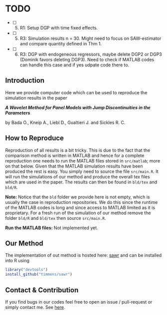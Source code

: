 # TODO

- [ ] 5. R1: Setup DGP with time fixed effects.
- [ ] 5. R3: Simulation results n = 30. Might need to focus on SAW-estimator and compare quantity defined in Thm 1.
- [ ] 6. R3: DGP with endogeneous regressors, maybe delete DGP2 or DGP3 (Dominik favors deleting DGP3). Need to check if MATLAB codes can handle this case and if yes udpate code there to.


## Introduction

Here we provide computer code which can be used to reproduce the simulation results in
the paper

***A Wavelet Method for Panel Models with Jump Discontinuities in the Parameters***

by Bada O., Kneip A., Liebl D., Gualtieri J. and Sickles R. C.


## How to Reproduce

Reproduction of all results is a bit tricky. This is due to the fact that the comparison
method is written in MATLAB and hence for a complete reproduction one needs to run the
MATLAB files stored in ``src/matlab``; more on that below. Given that the MATLAB
simulation results have been produced the rest is easy. You simply need to source the
file ``src/main.R``. It will run the simulations of our method and produce the overall
tex files which are used in the paper. The results can then be found in ``bld/tex`` and
``bld/R``.

**Note:**
Notice that the ``bld`` folder we provide here is not empty, which is usually the case
in reproduction repositories. We do this since the runtime of the MATLAB codes is long
and since access to MATLAB limited as it is proprietary. For a fresh run of the
simulation of our method remove the folder ``bld/R`` and ``bld/tex`` then source
``src/main.R``.

**Run the MATLAB files:**
Not implemented yet.

## Our Method 

The implementation of out method is hosted here: [sawr](https://github.com/timmens/sawr)
and can be installed into R using

```R
library("devtools")
install_github("timmens/sawr")
```

## Contact & Contribution

If you find bugs in our codes feel free to open an issue / pull-request or simply
contact me. See [here](https://github.com/timmens).
